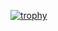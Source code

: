 [![trophy](https://github-profile-trophy.vercel.app/?username=1Osama1)](https://github.com/ryo-ma/github-profile-trophy)
